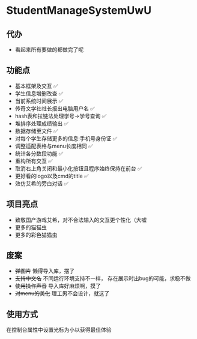 # StudentManageSystemUwU

## 代办

- 看起来所有要做的都做完了呢

## 功能点

- 基本框架及交互 :white_check_mark:
- 学生信息增删改查 :white_check_mark:
- 当前系统时间展示 :white_check_mark:
- 传奇文学社社长报出电脑用户名 :white_check_mark:
- hash表和拉链法处理学号->学号查询 :white_check_mark:
- 堆排序处理成绩输出 :white_check_mark:
- 数据存储至文件 :white_check_mark:
- 对每个学生存储更多的信息:手机号身份证 :white_check_mark:
- 调整适配表格与menu长度相同 :white_check_mark:
- 统计各分数段功能 :white_check_mark:
- 重构所有交互 :white_check_mark:
- 取消右上角关闭和最小化按钮且程序始终保持在前台 :white_check_mark:
- 更好看的logo以及cmd的title :white_check_mark:
- 效仿艾希的旁白对话 :white_check_mark:

## 项目亮点

- 致敬国产游戏艾希，对不合法输入的交互更个性化（大嘘
- 更多的猫猫虫
- 更多的彩色猫猫虫

## 废案

- ~~弹图片~~ 懒得导入库，摆了
- ~~支持中文名~~ 不同运行环境支持不一样， 存在展示时出bug的可能，求稳不做
- ~~使用操作声音~~ 导入库好麻烦啊，摸了
- ~~对menu的美化~~ 理工男不会设计，就这了

## 使用方式
在控制台属性中设置光标为小以获得最佳体验
